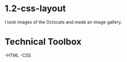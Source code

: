 # 1.2-css-layout
I took images of the Octocats and made an image gallery.

# Technical Toolbox
-HTML -CSS
